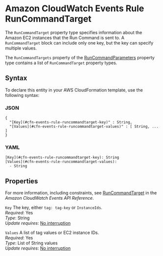 # Amazon CloudWatch Events Rule RunCommandTarget<a name="aws-properties-events-rule-runcommandtarget"></a>

<a name="aws-properties-events-rule-runcommandtarget-description"></a>The `RunCommandTarget` property type specifies information about the Amazon EC2 instances that the Run Command is sent to\. A `RunCommandTarget` block can include only one key, but the key can specify multiple values\.

<a name="aws-properties-events-rule-runcommandtarget-inheritance"></a> The `RunCommandTargets` property of the [RunCommandParameters](aws-properties-events-rule-runcommandparameters.md) property type contains a list of `RunCommandTarget` property types\. 

## Syntax<a name="aws-properties-events-rule-runcommandtarget-syntax"></a>

To declare this entity in your AWS CloudFormation template, use the following syntax:

### JSON<a name="aws-properties-events-rule-runcommandtarget-syntax.json"></a>

```
{
  "[Key](#cfn-events-rule-runcommandtarget-key)" : String,
  "[Values](#cfn-events-rule-runcommandtarget-values)" : [ String, ... ]
}
```

### YAML<a name="aws-properties-events-rule-runcommandtarget-syntax.yaml"></a>

```
[Key](#cfn-events-rule-runcommandtarget-key): String
[Values](#cfn-events-rule-runcommandtarget-values): 
  - String
```

## Properties<a name="aws-properties-events-rule-runcommandtarget-properties"></a>

For more information, including constraints, see [RunCommandTarget](https://docs.aws.amazon.com/AmazonCloudWatchEvents/latest/APIReference/API_RunCommandTarget.html) in the *Amazon CloudWatch Events API Reference*\.

`Key`  <a name="cfn-events-rule-runcommandtarget-key"></a>
The key, either `tag: tag-key` or `InstanceIds`\.  
 *Required*: Yes  
 *Type*: String  
 *Update requires*: [No interruption](using-cfn-updating-stacks-update-behaviors.md#update-no-interrupt) 

`Values`  <a name="cfn-events-rule-runcommandtarget-values"></a>
A list of tag values or EC2 instance IDs\.  
 *Required*: Yes  
 *Type*: List of String values  
 *Update requires*: [No interruption](using-cfn-updating-stacks-update-behaviors.md#update-no-interrupt) 